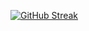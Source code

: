[![GitHub Streak](https://streak-stats.demolab.com/?user=dkobayas-cyber)](https://git.io/streak-stats)
